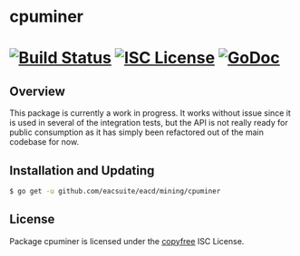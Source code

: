 cpuminer
========

[![Build Status](http://img.shields.io/travis/eacsuite/eacd.svg)](https://travis-ci.org/eacsuite/eacd)
[![ISC License](http://img.shields.io/badge/license-ISC-blue.svg)](http://copyfree.org)
[![GoDoc](https://img.shields.io/badge/godoc-reference-blue.svg)](http://godoc.org/github.com/eacsuite/eacd/mining/cpuminer)
=======

## Overview

This package is currently a work in progress.  It works without issue since it
is used in several of the integration tests, but the API is not really ready for
public consumption as it has simply been refactored out of the main codebase for
now.

## Installation and Updating

```bash
$ go get -u github.com/eacsuite/eacd/mining/cpuminer
```

## License

Package cpuminer is licensed under the [copyfree](http://copyfree.org) ISC
License.
